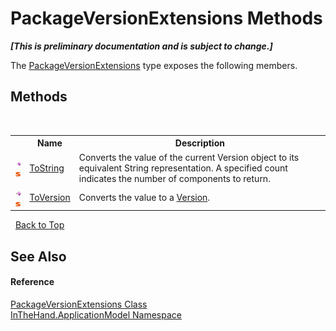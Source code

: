 # PackageVersionExtensions Methods
 _**\[This is preliminary documentation and is subject to change.\]**_

The <a href="T_InTheHand_ApplicationModel_PackageVersionExtensions">PackageVersionExtensions</a> type exposes the following members.


## Methods
&nbsp;<table><tr><th></th><th>Name</th><th>Description</th></tr><tr><td>![Public method](media/pubmethod.gif "Public method")![Static member](media/static.gif "Static member")</td><td><a href="M_InTheHand_ApplicationModel_PackageVersionExtensions_ToString">ToString</a></td><td>
Converts the value of the current Version object to its equivalent String representation. A specified count indicates the number of components to return.</td></tr><tr><td>![Public method](media/pubmethod.gif "Public method")![Static member](media/static.gif "Static member")</td><td><a href="M_InTheHand_ApplicationModel_PackageVersionExtensions_ToVersion">ToVersion</a></td><td>
Converts the value to a <a href="http://msdn2.microsoft.com/en-us/library/hdxyt63s" target="_blank">Version</a>.</td></tr></table>&nbsp;
<a href="#packageversionextensions-methods">Back to Top</a>

## See Also


#### Reference
<a href="T_InTheHand_ApplicationModel_PackageVersionExtensions">PackageVersionExtensions Class</a><br /><a href="N_InTheHand_ApplicationModel">InTheHand.ApplicationModel Namespace</a><br />